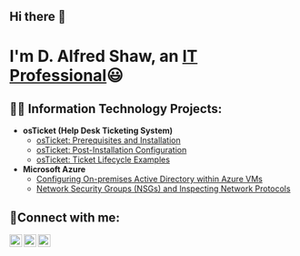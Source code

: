 ## Hi there 👋
<h1> I'm D. Alfred Shaw, an <a href="www.linkedin.com/in/d-alfred-shaw-9bb761347">IT Professional</a>😃</h1>

<h2>👨‍💻 Information Technology Projects:</h2>

- <b>osTicket (Help Desk Ticketing System)</b>
  - [osTicket: Prerequisites and Installation](https://github.com/iTdee1/osticket-prereqs)
  - [osTicket: Post-Installation Configuration](https://github.com/iTdee1/post-install-config)
  - [osTicket: Ticket Lifecycle Examples](https://github.com/iTdee1/ticket-lifecycle)
- <b>Microsoft Azure</b>
  - [Configuring On-premises Active Directory within Azure VMs](https://github.com/iTdee1/configure-ad)
  - [Network Security Groups (NSGs) and Inspecting Network Protocols](https://github.com/iTdee1/azure-network-protocols)

<h2>🤳Connect with me:</h2>

[<img align="left" alt="Josh | Twitter" width="22px" src="https://cdn.jsdelivr.net/npm/simple-icons@v3/icons/twitter.svg" />][twitter]
[<img align="left" alt="Josh | LinkedIn" width="22px" src="https://cdn.jsdelivr.net/npm/simple-icons@v3/icons/linkedin.svg" />][linkedin]
[<img align="left" alt="Josh | Instagram" width="22px" src="https://cdn.jsdelivr.net/npm/simple-icons@v3/icons/instagram.svg" />][instagram]

[twitter]: https://twitter.com/Josh
[instagram]: https://www.instagram.com/Josh
[linkedin]: https://linkedin.com/in/Josh


<!--
**iTdee1/iTdee1** is a ✨ _special_ ✨ repository because its `README.md` (this file) appears on your GitHub profile
